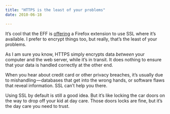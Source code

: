 ```yaml
---
title: "HTTPS is the least of your problems"
date: 2010-06-18

---
```


It’s cool that the EFF is [offering](http://arstechnica.com/open-source/news/2010/06/eff-announces-web-encryption-add-on-for-firefox.ars) a Firefox extension to use SSL where it’s available. I prefer to encrypt things too, but really, that’s the least of your problems.

As I am sure you know, HTTPS simply encrypts data _between_ your computer and the web server, while it’s in transit. It does nothing to ensure that your data is handled correctly at the other end.

When you hear about credit card or other privacy breaches, it’s usually due to mishandling — databases that get into the wrong hands, or software flaws that reveal information. SSL can’t help you there.

Using SSL by default is still a good idea. But it’s like locking the car doors on the way to drop off your kid at day care. Those doors locks are fine, but it’s the day care you need to trust.
